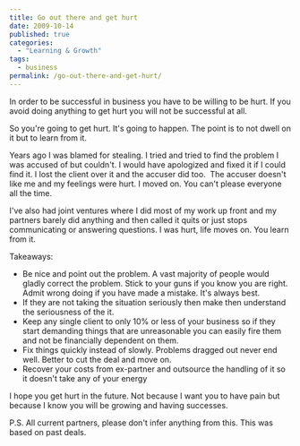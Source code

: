 ```yaml
---
title: Go out there and get hurt
date: 2009-10-14
published: true
categories:
  - "Learning & Growth"
tags:
  - business
permalink: /go-out-there-and-get-hurt/
---
```

In order to be successful in business you have to be willing to be hurt. If you avoid doing anything to get hurt you will not be successful at all.

So you're going to get hurt. It's going to happen. The point is to not dwell on it but to learn from it.

Years ago I was blamed for stealing. I tried and tried to find the problem I was accused of but couldn't. I would have apologized and fixed it if I could find it. I lost the client over it and the accuser did too.  The accuser doesn't like me and my feelings were hurt. I moved on. You can't please everyone all the time.

I've also had joint ventures where I did most of my work up front and my partners barely did anything and then called it quits or just stops communicating or answering questions. I was hurt, life moves on. You learn from it.

Takeaways:
- Be nice and point out the problem. A vast majority of people would gladly correct the problem. Stick to your guns if you know you are right. Admit wrong doing if you have made a mistake. It's always best.
- If they are not taking the situation seriously then make then understand the seriousness of the it.
- Keep any single client to only 10% or less of your business so if they start demanding things that are unreasonable you can easily fire them and not be financially dependent on them.
- Fix things quickly instead of slowly. Problems dragged out never end well. Better to cut the deal and move on.
- Recover your costs from ex-partner and outsource the handling of it so it doesn't take any of your energy

I hope you get hurt in the future. Not because I want you to have pain but because I know you will be growing and having successes.

P.S. All current partners, please don't infer anything from this. This was based on past deals.